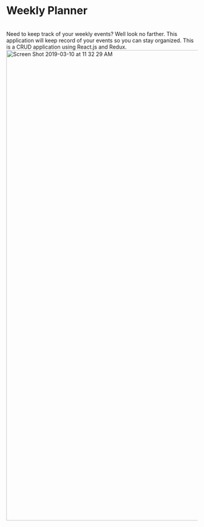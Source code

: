 # Weekly Planner
<br/>
Need to keep track of your weekly events? Well look no farther. This application will keep record of your events so you can stay organized. This is a CRUD application using React.js and Redux. 
<br/>

<img width="1237" alt="Screen Shot 2019-03-10 at 11 32 29 AM" src="https://user-images.githubusercontent.com/44300521/54087342-3e086080-4328-11e9-8ab3-6eab6258ccde.png">
